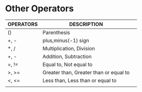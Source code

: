 # Other Operators



| OPERATORS | DESCRIPTION                            |   |
| --------- | -------------------------------------- | - |
| ()        | Parenthesis                            |   |
| +, -      | plus,minus(-1) sign                    |   |
| \*, /     | Multiplication, Division               |   |
| +, -      | Addition, Subtraction                  |   |
| =, !=     | Equal to, Not equal to                 |   |
| >, >=     | Greater than, Greater than or equal to |   |
| <, <=     | Less than, Less than or equal to       |   |
|           |                                        |   |
